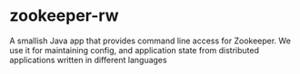 zookeeper-rw
============

A smallish Java app that provides command line access for Zookeeper. We use it for maintaining config, and application state from distributed applications written in different languages